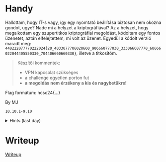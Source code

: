 #  Handy

Hallottam, hogy IT-s vagy, így egy nyomtató beállítása biztosan nem okozna gondot, ugye? Nade mi a helyzet a kriptográfiával? Az a helyzet, hogy megalkottam egy szupertitkos kriptográfiai megoldást, kódoltam egy fontos üzenetet, aztán elfelejtettem, mi volt az üzenet. Egyedül a kódolt verzió maradt meg: `440222077770222024{20_4033077706020660_906660777030_333066607770_60666022044405550330_704406660660330}`, illetve a titkosítóm.

> Készítői kommentek:
>
> * VPN kapcsolat szükséges
> * a challenge egyetlen porton fut
> * **a megoldás nem érzékeny a kis és nagybetűkre!**

Flag formátum: hcsc24{...}

By MJ

`10.10.1-9.10`

<details>
  <summary>Hints (last day)</summary> 
  
Beszélgess velem pl a 10.10.1-9.10:54847 címen! Mit kapsz, ha kétszer egymás után ugyanazt kódolod? Fix az érték? Csak az ABC betűket titkosítja el?

</details>


# Writeup

[Writeup](WRITEUP.md)
